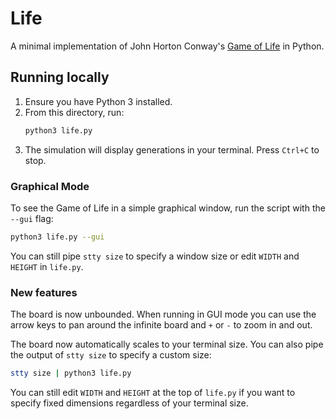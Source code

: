 # Life

A minimal implementation of John Horton Conway's [Game of Life](https://en.wikipedia.org/wiki/Conway%27s_Game_of_Life) in Python.

## Running locally

1. Ensure you have Python 3 installed.
2. From this directory, run:
   ```bash
   python3 life.py
   ```
3. The simulation will display generations in your terminal. Press `Ctrl+C` to stop.

### Graphical Mode

To see the Game of Life in a simple graphical window, run the script with the `--gui` flag:

```bash
python3 life.py --gui
```

You can still pipe `stty size` to specify a window size or edit `WIDTH` and `HEIGHT` in `life.py`.

### New features

The board is now unbounded. When running in GUI mode you can use the arrow keys to pan around the infinite board and `+` or `-` to zoom in and out.

The board now automatically scales to your terminal size. You can also pipe the
output of `stty size` to specify a custom size:

```bash
stty size | python3 life.py
```

You can still edit `WIDTH` and `HEIGHT` at the top of `life.py` if you want to
specify fixed dimensions regardless of your terminal size.
